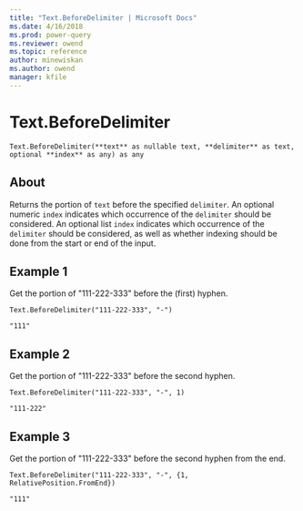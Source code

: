 ```yaml
---
title: "Text.BeforeDelimiter | Microsoft Docs"
ms.date: 4/16/2018
ms.prod: power-query
ms.reviewer: owend
ms.topic: reference
author: minewiskan
ms.author: owend
manager: kfile
---
```

# Text.BeforeDelimiter
`Text.BeforeDelimiter(**text** as nullable text, **delimiter** as text, optional **index** as any) as any`

## About
Returns the portion of `text` before the specified `delimiter`. An optional numeric `index` indicates which occurrence of the `delimiter` should be considered. An optional list `index` indicates which occurrence of the `delimiter` should be considered, as well as whether indexing should be done from the start or end of the input.

## Example 1
Get the portion of "111-222-333" before the (first) hyphen.

`Text.BeforeDelimiter("111-222-333", "-")`

`"111"`

## Example 2
Get the portion of "111-222-333" before the second hyphen.

`Text.BeforeDelimiter("111-222-333", "-", 1)`

`"111-222"`

## Example 3
Get the portion of "111-222-333" before the second hyphen from the end.

`Text.BeforeDelimiter("111-222-333", "-", {1, RelativePosition.FromEnd})`

`"111"`


  
